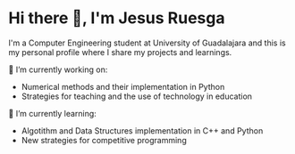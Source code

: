 # Hi there 👋, I'm Jesus Ruesga

I'm a Computer Engineering student at University of Guadalajara and this is my personal profile where I share my projects and learnings.

🔭 I’m currently working on:
- Numerical methods and their implementation in Python
- Strategies for teaching and the use of technology in education

🌱 I’m currently learning:
- Algotithm and Data Structures implementation in C++ and Python
- New strategies for competitive programming

<!--
**ruesga-99/ruesga-99** is a ✨ _special_ ✨ repository because its `README.md` (this file) appears on your GitHub profile.

Here are some ideas to get you started:
- 👯 I’m looking to collaborate on ...
- 🤔 I’m looking for help with ...
- 💬 Ask me about ...
- 📫 How to reach me: ...
- 😄 Pronouns: ...
- ⚡ Fun fact: ...
-->
